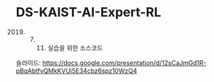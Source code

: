 # DS-KAIST-AI-Expert-RL

2019. 07. 11. 실습을 위한 소스코드 

슬라이드: https://docs.google.com/presentation/d/12sCaJmGd1R-pBqAbtfvQMkKVUj5E34cbz6spz10WzQ4
